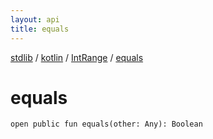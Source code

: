 ```yaml
---
layout: api
title: equals
---
```

[stdlib](../../index.md) / [kotlin](../index.md) / [IntRange](index.md) / [equals](equals.md)

# equals

```
open public fun equals(other: Any): Boolean
```
